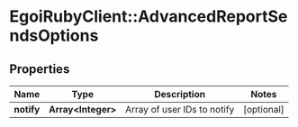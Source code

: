 # EgoiRubyClient::AdvancedReportSendsOptions

## Properties
Name | Type | Description | Notes
------------ | ------------- | ------------- | -------------
**notify** | **Array&lt;Integer&gt;** | Array of user IDs to notify | [optional] 


